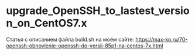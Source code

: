 # upgrade_OpenSSH_to_lastest_version_on_CentOS7.x

Статья с описанием файла build.sh на моём сайте: https://max-ko.ru/70-openssh-obnovlenie-openssh-do-versii-85p1-na-centos-7x.html
